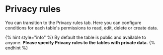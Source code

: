 # Privacy rules

You can transition to the Privacy rules tab. Here you can configure conditions for each table's permissions to read, edit, delete or create data.&#x20;

{% hint style="info" %}
By default the table is public and available to anyone. **Please specify Privacy rules to the tables with private data.**
{% endhint %}

###
